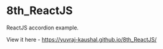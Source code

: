 # 8th_ReactJS

ReactJS accordion example.

View it here - https://yuvraj-kaushal.github.io/8th_ReactJS/
